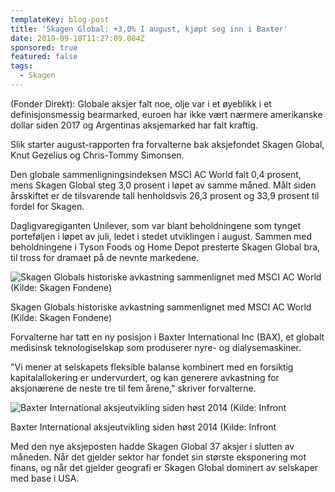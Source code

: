 ```yaml
---
templateKey: blog-post
title: 'Skagen Global: +3,0% I august, kjøpt seg inn i Baxter'
date: 2019-09-18T11:27:09.084Z
sponsored: true
featured: false
tags:
  - Skagen
---
```

(Fonder Direkt): Globale aksjer falt noe, olje var i et øyeblikk i et definisjonsmessig bearmarked, euroen har ikke vært nærmere amerikanske dollar siden 2017 og Argentinas aksjemarked har falt kraftig.



Slik starter august-rapporten fra forvalterne bak aksjefondet Skagen Global, Knut Gezelius og Chris-Tommy Simonsen.



Den globale sammenligningsindeksen MSCI AC World falt 0,4 prosent, mens Skagen Global steg 3,0 prosent i løpet av samme måned. Målt siden årsskiftet er de tilsvarende tall henholdsvis 26,3 prosent og 33,9 prosent til fordel for Skagen.



Dagligvaregiganten Unilever, som var blant beholdningene som tynget porteføljen i løpet av juli, ledet i stedet utviklingen i august. Sammen med beholdningene i Tyson Foods og Home Depot presterte Skagen Global bra, til tross for dramaet på de nevnte markedene.

![Skagen Globals historiske avkastning sammenlignet med MSCI AC World (Kilde: Skagen Fondene)](/img/skagen-global.png "Skagen Globals historiske avkastning sammenlignet med MSCI AC World (Kilde: Skagen Fondene)")

<span class="image-caption">Skagen Globals historiske avkastning sammenlignet med MSCI AC World (Kilde: Skagen Fondene)</span>

Forvalterne har tatt en ny posisjon i Baxter International Inc (BAX), et globalt medisinsk teknologiselskap som produserer nyre- og dialysemaskiner.



"Vi mener at selskapets fleksible balanse kombinert med en forsiktig kapitalallokering er undervurdert, og kan generere avkastning for aksjonærene de neste tre til fem årene," skriver forvalterne.

![Baxter International aksjeutvikling siden høst 2014 (Kilde: Infront](/img/skagen-global2.png "Baxter International aksjeutvikling siden høst 2014 (Kilde: Infront")

<span class="image-caption">Baxter International aksjeutvikling siden høst 2014 (Kilde: Infront</span>

Med den nye aksjeposten hadde Skagen Global 37 aksjer i slutten av måneden. Når det gjelder sektor har fondet sin største eksponering mot finans, og når det gjelder geografi er Skagen Global dominert av selskaper med base i USA.
